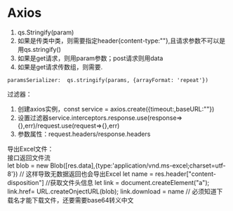# Axios
1. qs.Stringify(param)
2. 如果是传类中类，则需要指定header{content-type:""},且请求参数不可以是用qs.stringify()
3. 如果是get请求，则用param参数；post请求则用data
4. 如果是get请求传数组，则需要.
```
paramsSerializer:  qs.stringify(params, {arrayFormat: 'repeat'})
```


过滤器：  
1. 创建axios实例，const service = axios.create({timeout:,baseURL:""})  
2. 设置过滤器service.interceptors.response.use(response=>{},err)/request.use(request=>{},err)  
3. 参数属性：request.headers/response.headers


导出Excel文件：  
接口返回文件流  
let blob  = new Blob([res.data],{type:'application/vnd.ms-excel;charset=utf-8'})  // 这样导致无数据返回也会导出Excel
let name = res.header["content-disposition"]  //获取文件头信息
let link = document.createElement("a");
link.href= URL.createOnjectURL(blob);
link.download = name // 必须知道下载名才能下载文件，还要需要base64转义中文
